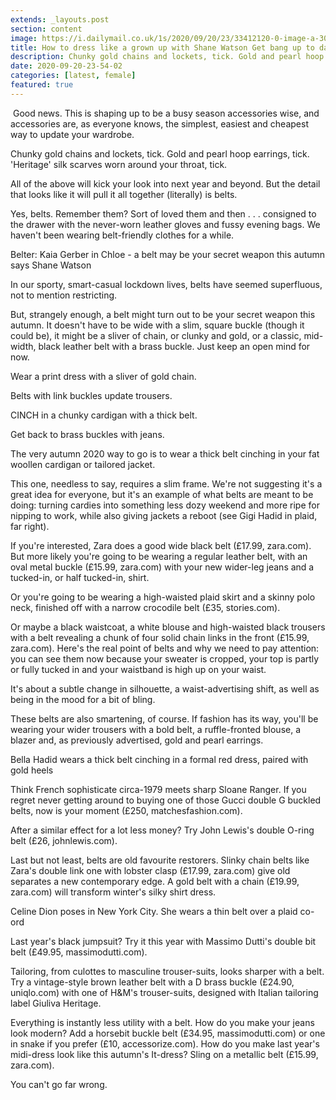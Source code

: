 ```yaml
---
extends: _layouts.post
section: content
image: https://i.dailymail.co.uk/1s/2020/09/20/23/33412120-0-image-a-30_1600641725014.jpg 
title: How to dress like a grown up with Shane Watson Get bang up to date with a belt (its a bargain too) 
description: Chunky gold chains and lockets, tick. Gold and pearl hoop earrings, tick. Heritage silk scarves worn around your throat, tick. Shane Watson reveals the autumn 2020 wardrobe essentials... 
date: 2020-09-20-23-54-02 
categories: [latest, female] 
featured: true 
--- 
```

 Good news. This is shaping up to be a busy season accessories wise, and accessories are, as everyone knows, the simplest, easiest and cheapest way to update your wardrobe.

Chunky gold chains and lockets, tick. Gold and pearl hoop earrings, tick. 'Heritage' silk scarves worn around your throat, tick.

All of the above will kick your look into next year and beyond. But the detail that looks like it will pull it all together (literally) is belts.

Yes, belts. Remember them? Sort of loved them and then . . . consigned to the drawer with the never-worn leather gloves and fussy evening bags. We haven't been wearing belt-friendly clothes for a while.

Belter: Kaia Gerber in Chloe - a belt may be your secret weapon this autumn says Shane Watson

In our sporty, smart-casual lockdown lives, belts have seemed superfluous, not to mention restricting.

But, strangely enough, a belt might turn out to be your secret weapon this autumn. It doesn't have to be wide with a slim, square buckle (though it could be), it might be a sliver of chain, or clunky and gold, or a classic, mid-width, black leather belt with a brass buckle. Just keep an open mind for now.

Wear a print dress with a sliver of gold chain.

Belts with link buckles update trousers.

CINCH in a chunky cardigan with a thick belt.

Get back to brass buckles with jeans.

The very autumn 2020 way to go is to wear a thick belt cinching in your fat woollen cardigan or tailored jacket.

This one, needless to say, requires a slim frame. We're not suggesting it's a great idea for everyone, but it's an example of what belts are meant to be doing: turning cardies into something less dozy weekend and more ripe for nipping to work, while also giving jackets a reboot (see Gigi Hadid in plaid, far right).

If you're interested, Zara does a good wide black belt (£17.99, zara.com). But more likely you're going to be wearing a regular leather belt, with an oval metal buckle (£15.99, zara.com) with your new wider-leg jeans and a tucked-in, or half tucked-in, shirt.

Or you're going to be wearing a high-waisted plaid skirt and a skinny polo neck, finished off with a narrow crocodile belt (£35, stories.com).

Or maybe a black waistcoat, a white blouse and high-waisted black trousers with a belt revealing a chunk of four solid chain links in the front (£15.99, zara.com). Here's the real point of belts and why we need to pay attention: you can see them now because your sweater is cropped, your top is partly or fully tucked in and your waistband is high up on your waist.

It's about a subtle change in silhouette, a waist-advertising shift, as well as being in the mood for a bit of bling.

These belts are also smartening, of course. If fashion has its way, you'll be wearing your wider trousers with a bold belt, a ruffle-fronted blouse, a blazer and, as previously advertised, gold and pearl earrings.

 Bella Hadid wears a thick belt cinching in a formal red dress, paired with gold heels

Think French sophisticate circa-1979 meets sharp Sloane Ranger. If you regret never getting around to buying one of those Gucci double G buckled belts, now is your moment (£250, matchesfashion.com).

After a similar effect for a lot less money? Try John Lewis's double O-ring belt (£26, johnlewis.com).

Last but not least, belts are old favourite restorers. Slinky chain belts like Zara's double link one with lobster clasp (£17.99, zara.com) give old separates a new contemporary edge. A gold belt with a chain (£19.99, zara.com) will transform winter's silky shirt dress.

Celine Dion poses in New York City. She wears a thin belt over a plaid co-ord

Last year's black jumpsuit? Try it this year with Massimo Dutti's double bit belt (£49.95, massimodutti.com).

Tailoring, from culottes to masculine trouser-suits, looks sharper with a belt. Try a vintage-style brown leather belt with a D brass buckle (£24.90, uniqlo.com) with one of H&M's trouser-suits, designed with Italian tailoring label Giuliva Heritage.

Everything is instantly less utility with a belt. How do you make your jeans look modern? Add a horsebit buckle belt (£34.95, massimodutti.com) or one in snake if you prefer (£10, accessorize.com). How do you make last year's midi-dress look like this autumn's It-dress? Sling on a metallic belt (£15.99, zara.com).

You can't go far wrong.

